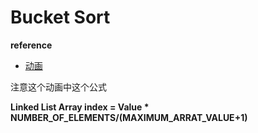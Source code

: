 # Bucket Sort

**reference**

- [动画](https://www.cs.usfca.edu/~galles/visualization/BucketSort.html)

注意这个动画中这个公式

**Linked List Array index = Value * NUMBER_OF_ELEMENTS/(MAXIMUM_ARRAT_VALUE+1)**